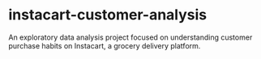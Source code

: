 # instacart-customer-analysis
An exploratory data analysis project focused on understanding customer purchase habits on Instacart, a grocery delivery platform.
